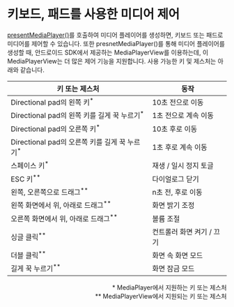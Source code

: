 # 키보드, 패드를 사용한 미디어 제어

[presentMediaPlayer()](../../how_to_use/home.md#presentmediaplayer)를 호출하여 미디어 플레이어를 생성하면, 키보드 또는 패드로 미디어를 제어할 수 있습니다. 또한 presnetMediaPlayer()를 통해 미디어 플레이어를 생성할 때, 안드로이드 SDK에서 제공하는 MediaPlayerView를 이용하는데, 이 MediaPlayerView는 더 많은 제어 기능을 지원합니다. 사용 가능한 키 및 제스처는 아래와 같습니다.

|키 또는 제스처|동작|
|---|---|
|Directional pad의 왼쪽 키<sup>*</sup>|10초 전으로 이동|
|Directional pad의 왼쪽 키를 길게 꾹 누르기<sup>*</sup>|1초 전으로 계속 이동|
|Directional pad의 오른쪽 키<sup>*</sup>|10초 후로 이동|
|Directional pad의 오른쪽 키를 길게 꾹 누르기<sup>*</sup>|1초 후로 계속 이동|
|스페이스 키<sup>*</sup>|재생 / 일시 정지 토글|
|ESC 키<sup>**</sup>|다이얼로그 닫기|
|왼쪽, 오른쪽으로 드래그<sup>**</sup>|n초 전, 후로 이동|
|왼쪽 화면에서 위, 아래로 드래그<sup>**</sup>|화면 밝기 조정|
|오른쪽 화면에서 위, 아래로 드래그<sup>**</sup>|볼륨 조절|
|싱글 클릭<sup>**</sup>|컨트롤러 화면 켜기 / 끄기|
|더블 클릭<sup>**</sup>|화면 속 화면 모드|
|길게 꾹 누르기<sup>**</sup>|화면 잠금 모드|

<div align="right">
* MediaPlayer에서 지원하는 키 또는 제스처<br>
** MediaPlayerView에서 지원되는 키 또는 제스처 
</div>

